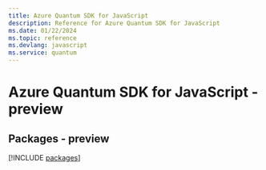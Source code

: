 ```yaml
---
title: Azure Quantum SDK for JavaScript
description: Reference for Azure Quantum SDK for JavaScript
ms.date: 01/22/2024
ms.topic: reference
ms.devlang: javascript
ms.service: quantum
---
```

# Azure Quantum SDK for JavaScript - preview
## Packages - preview
[!INCLUDE [packages](quantum-index.md)]